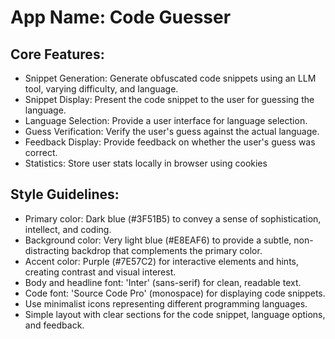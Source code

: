 # **App Name**: Code Guesser

## Core Features:

- Snippet Generation: Generate obfuscated code snippets using an LLM tool, varying difficulty, and language.
- Snippet Display: Present the code snippet to the user for guessing the language.
- Language Selection: Provide a user interface for language selection.
- Guess Verification: Verify the user's guess against the actual language.
- Feedback Display: Provide feedback on whether the user's guess was correct.
- Statistics: Store user stats locally in browser using cookies

## Style Guidelines:

- Primary color: Dark blue (#3F51B5) to convey a sense of sophistication, intellect, and coding.
- Background color: Very light blue (#E8EAF6) to provide a subtle, non-distracting backdrop that complements the primary color.
- Accent color: Purple (#7E57C2) for interactive elements and hints, creating contrast and visual interest.
- Body and headline font: 'Inter' (sans-serif) for clean, readable text.
- Code font: 'Source Code Pro' (monospace) for displaying code snippets.
- Use minimalist icons representing different programming languages.
- Simple layout with clear sections for the code snippet, language options, and feedback.